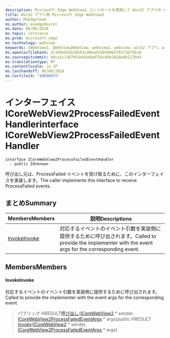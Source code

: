 ```yaml
---
description: Microsoft Edge WebView2 コントロールを使用して Win32 アプリの web コンテンツをホストする
title: Win32 アプリ用 Microsoft Edge WebView2
author: MSEdgeTeam
ms.author: msedgedevrel
ms.date: 06/05/2020
ms.topic: reference
ms.prod: microsoft-edge
ms.technology: webview
keywords: IWebView2、IWebView2WebView、webview2、webview、win32 アプリ、win32、edge、ICoreWebView2、ICoreWebView2Controller、browser control、edge html
ms.openlocfilehash: 2c109e02de28101c88ea55d849db5701f36795a9
ms.sourcegitcommit: 8dca1c1367853e45a0a975bc89b1818adb117bd4
ms.translationtype: MT
ms.contentlocale: ja-JP
ms.lasthandoff: 06/08/2020
ms.locfileid: "10698975"
---
```

# <span data-ttu-id="07768-104">インターフェイス ICoreWebView2ProcessFailedEventHandler</span><span class="sxs-lookup"><span data-stu-id="07768-104">interface ICoreWebView2ProcessFailedEventHandler</span></span> 

```
interface ICoreWebView2ProcessFailedEventHandler
  : public IUnknown
```

<span data-ttu-id="07768-105">呼び出し元は、ProcessFailed イベントを受け取るために、このインターフェイスを実装します。</span><span class="sxs-lookup"><span data-stu-id="07768-105">The caller implements this interface to receive ProcessFailed events.</span></span>

## <span data-ttu-id="07768-106">まとめ</span><span class="sxs-lookup"><span data-stu-id="07768-106">Summary</span></span>

 <span data-ttu-id="07768-107">Members</span><span class="sxs-lookup"><span data-stu-id="07768-107">Members</span></span>                        | <span data-ttu-id="07768-108">説明</span><span class="sxs-lookup"><span data-stu-id="07768-108">Descriptions</span></span>
--------------------------------|---------------------------------------------
[<span data-ttu-id="07768-109">Invoke</span><span class="sxs-lookup"><span data-stu-id="07768-109">Invoke</span></span>](#invoke) | <span data-ttu-id="07768-110">対応するイベントのイベント引数を実装側に提供するために呼び出されます。</span><span class="sxs-lookup"><span data-stu-id="07768-110">Called to provide the implementer with the event args for the corresponding event.</span></span>

## <span data-ttu-id="07768-111">Members</span><span class="sxs-lookup"><span data-stu-id="07768-111">Members</span></span>

#### <span data-ttu-id="07768-112">Invoke</span><span class="sxs-lookup"><span data-stu-id="07768-112">Invoke</span></span> 

<span data-ttu-id="07768-113">対応するイベントのイベント引数を実装側に提供するために呼び出されます。</span><span class="sxs-lookup"><span data-stu-id="07768-113">Called to provide the implementer with the event args for the corresponding event.</span></span>

> <span data-ttu-id="07768-114">パブリック HRESULT[呼び出し](#invoke)([ICoreWebView2](icorewebview2.md) \* sender, [ICoreWebView2ProcessFailedEventArgs](icorewebview2processfailedeventargs.md) \* args)</span><span class="sxs-lookup"><span data-stu-id="07768-114">public HRESULT [Invoke](#invoke)([ICoreWebView2](icorewebview2.md) \* sender, [ICoreWebView2ProcessFailedEventArgs](icorewebview2processfailedeventargs.md) \* args)</span></span>

